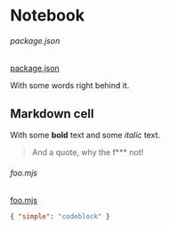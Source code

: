 <!-- srcbook:{"language":"javascript"} -->

# Notebook

###### package.json

[package.json](./package.json)

With some words right behind it.

## Markdown cell

With some **bold** text and some _italic_ text.

> And a quote, why the f\*\*\* not!

###### foo.mjs

[foo.mjs](./foo.mjs)

```json
{ "simple": "codeblock" }
```
